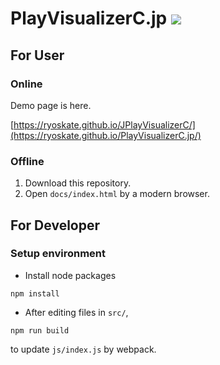 # PlayVisualizerC.jp  <a href="http://doge.mit-license.org"><img src="http://img.shields.io/:license-mit-blue.svg"></a>

## For User

### Online

Demo page is here.

[https://ryoskate.github.io/JPlayVisualizerC/](https://ryoskate.github.io/PlayVisualizerC.jp/)

### Offline

1. Download this repository.
1. Open `docs/index.html` by a modern browser.

## For Developer

### Setup environment

* Install node packages

 ```
 npm install
 ```

* After editing files in `src/`, 

```
npm run build
```

to update `js/index.js` by webpack.
